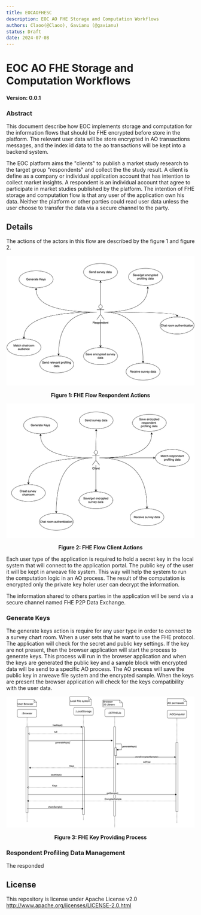 ```yaml
---
title: EOCAOFHESC
description: EOC AO FHE Storage and Computation Workflows
authors: Claoo(@Claoo), Gavianu (@gavianu)
status: Draft
date: 2024-07-08
---
```


# EOC AO FHE Storage and Computation Workflows

#### Version: 0.0.1

### Abstract

This document describe how EOC implements storage and computation for the information flows that should be FHE encrypted before store in the platform.
The relevant user data will be store encrypted in AO transactions messages, and the index id data to the ao transactions will be kept into a backend system.

The EOC platform aims the "clients" to publish a market study research to the target group "respondents" and collect the the study result.
A client is define as a company or individual application account that has intention to collect market insights. A respondent is an individual account that agree to participate in market studies published by the platform.
The intention of FHE storage and computation flow is that any user of the application own his data. Neither the platform or other parties could read user data unless the user choose to transfer the data via a secure channel to the party.

## Details

The actions of the actors in this flow are described by the figure 1 and figure 2.

![FHE Flow Respondent Actions](images/FHEFlowRespondentActions.png)

<center><b>Figure 1: FHE Flow Respondent Actions</b></center>

![FHE Flow Client Actions](images/FHEFlowClientActions.png)

<center><b>Figure 2: FHE Flow Client Actions</b></center>

Each user type of the application is required to hold a secret key in the local system that will connect to the application portal. The public key of the user it will be kept in arweave file system. This way will help the system to run the computation logic in an AO process. The result of the computation is encrypted only the private key holer user can decrypt the information.

The information shared to others parties in the application will be send via a secure channel named FHE P2P Data Exchange.

### Generate Keys

The generate keys action is require for any user type in order to connect to a survey chart room. When a user sets that he want to use the FHE protocol. The application will check for the secret and public key settings. If the key are not present, then the browser application will start the process to generate keys. This process will run in the browser application and when the keys are generated the public key and a sample block with encrypted data will be send to a specific AO process. The AO precess will save the public key in arweave file system and the encrypted sample. When the keys are present the browser application will check for the keys compatibility with the user data.

![FHE Key Providing Process](images/FHEKeyProvidingProcess.png)

<center><b>Figure 3: FHE Key Providing Process</b></center>

### Respondent Profiling Data Management

The responded

## License

This repository is license under Apache License v2.0 <http://www.apache.org/licenses/LICENSE-2.0.html>

